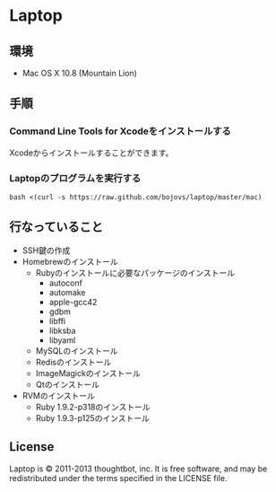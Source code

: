 # Laptop

## 環境

* Mac OS X 10.8 (Mountain Lion)


## 手順

### Command Line Tools for Xcodeをインストールする

Xcodeからインストールすることができます。


### Laptopのプログラムを実行する

```
bash <(curl -s https://raw.github.com/bojovs/laptop/master/mac)
```

## 行なっていること

* SSH鍵の作成
* Homebrewのインストール
  * Rubyのインストールに必要なパッケージのインストール
    * autoconf
    * automake
    * apple-gcc42
    * gdbm
    * libffi
    * libksba
    * libyaml
  * MySQLのインストール
  * Redisのインストール
  * ImageMagickのインストール
  * Qtのインストール
* RVMのインストール
  * Ruby 1.9.2-p318のインストール
  * Ruby 1.9.3-p125のインストール


## License

Laptop is © 2011-2013 thoughtbot, inc. It is free software, and may be
redistributed under the terms specified in the LICENSE file.
